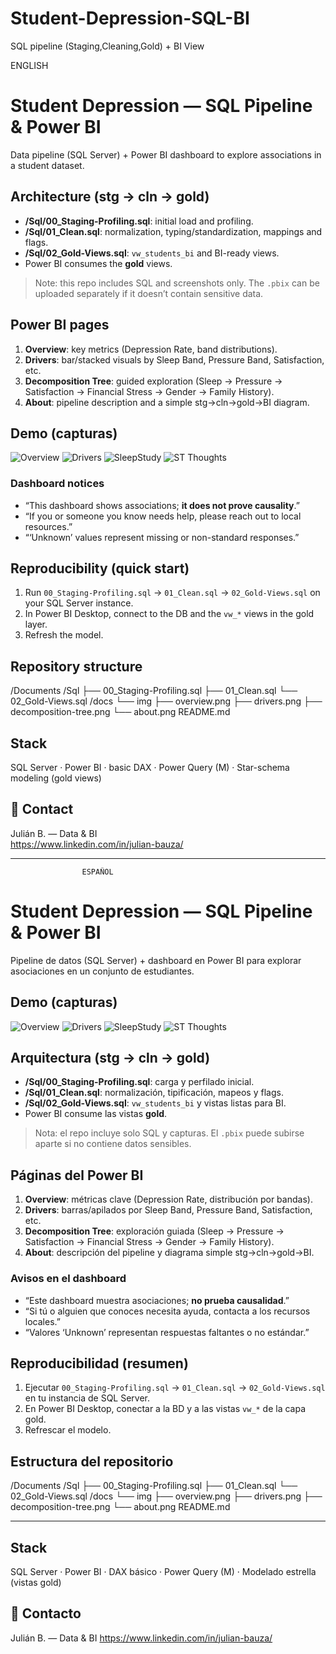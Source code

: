 # Student-Depression-SQL-BI
SQL pipeline (Staging,Cleaning,Gold) + BI View


ENGLISH

# Student Depression — SQL Pipeline & Power BI

Data pipeline (SQL Server) + Power BI dashboard to explore associations in a student dataset.

## Architecture (stg → cln → gold)
- **/Sql/00_Staging-Profiling.sql**: initial load and profiling.
- **/Sql/01_Clean.sql**: normalization, typing/standardization, mappings and flags.
- **/Sql/02_Gold-Views.sql**: `vw_students_bi` and BI-ready views.
- Power BI consumes the **gold** views.

> Note: this repo includes SQL and screenshots only. The `.pbix` can be uploaded separately if it doesn’t contain sensitive data.

## Power BI pages
1. **Overview**: key metrics (Depression Rate, band distributions).
2. **Drivers**: bar/stacked visuals by Sleep Band, Pressure Band, Satisfaction, etc.
3. **Decomposition Tree**: guided exploration (Sleep → Pressure → Satisfaction → Financial Stress → Gender → Family History).
4. **About**: pipeline description and a simple stg→cln→gold→BI diagram.

 ## Demo (capturas)
![Overview](Documents/Screenshots/PowerBI%20-%20Overview.png)
![Drivers](Documents/Screenshots/PowerBI%20-%20Drivers.png)
![SleepStudy](Documents/Screenshots/PowerBi%20-%20SleepStudy.png)
![ST Thoughts](Documents/Screenshots/PowerBI%20-%20SThoughts.png)

### Dashboard notices
- “This dashboard shows associations; **it does not prove causality**.”
- “If you or someone you know needs help, please reach out to local resources.”
- “‘Unknown’ values represent missing or non-standard responses.”

## Reproducibility (quick start)
1. Run `00_Staging-Profiling.sql` → `01_Clean.sql` → `02_Gold-Views.sql` on your SQL Server instance.
2. In Power BI Desktop, connect to the DB and the `vw_*` views in the gold layer.
3. Refresh the model.

## Repository structure

/Documents
/Sql
├── 00_Staging-Profiling.sql
├── 01_Clean.sql
└── 02_Gold-Views.sql
/docs
└── img
├── overview.png
├── drivers.png
├── decomposition-tree.png
└── about.png
README.md

## Stack
SQL Server · Power BI · basic DAX · Power Query (M) · Star-schema modeling (gold views)

## 👋 Contact
Julián B. — Data & BI  
https://www.linkedin.com/in/julian-bauza/





------------------------------------------------------------------------------------------------------------------------------------------------------------------------------------------------

                    ESPAÑOL

# Student Depression — SQL Pipeline & Power BI

Pipeline de datos (SQL Server) + dashboard en Power BI para explorar asociaciones en un conjunto de estudiantes.

## Demo (capturas)
![Overview](Documents/Screenshots/PowerBI%20-%20Overview.png)
![Drivers](Documents/Screenshots/PowerBI%20-%20Drivers.png)
![SleepStudy](Documents/Screenshots/PowerBi%20-%20SleepStudy.png)
![ST Thoughts](Documents/Screenshots/PowerBI%20-%20SThoughts.png)

## Arquitectura (stg → cln → gold)
- **/Sql/00_Staging-Profiling.sql**: carga y perfilado inicial.
- **/Sql/01_Clean.sql**: normalización, tipificación, mapeos y flags.
- **/Sql/02_Gold-Views.sql**: `vw_students_bi` y vistas listas para BI.
- Power BI consume las vistas **gold**.

> Nota: el repo incluye solo SQL y capturas. El `.pbix` puede subirse aparte si no contiene datos sensibles.

## Páginas del Power BI
1. **Overview**: métricas clave (Depression Rate, distribución por bandas).
2. **Drivers**: barras/apilados por Sleep Band, Pressure Band, Satisfaction, etc.
3. **Decomposition Tree**: exploración guiada (Sleep → Pressure → Satisfaction → Financial Stress → Gender → Family History).
4. **About**: descripción del pipeline y diagrama simple stg→cln→gold→BI.

### Avisos en el dashboard
- “Este dashboard muestra asociaciones; **no prueba causalidad**.”
- “Si tú o alguien que conoces necesita ayuda, contacta a los recursos locales.”
- “Valores ‘Unknown’ representan respuestas faltantes o no estándar.”

## Reproducibilidad (resumen)
1. Ejecutar `00_Staging-Profiling.sql` → `01_Clean.sql` → `02_Gold-Views.sql` en tu instancia de SQL Server.
2. En Power BI Desktop, conectar a la BD y a las vistas `vw_*` de la capa gold.
3. Refrescar el modelo.

## Estructura del repositorio

/Documents
/Sql
├── 00_Staging-Profiling.sql
├── 01_Clean.sql
└── 02_Gold-Views.sql
/docs
└── img
├── overview.png
├── drivers.png
├── decomposition-tree.png
└── about.png
README.md

--------------------------------------------------------------------------------------


## Stack
SQL Server · Power BI · DAX básico · Power Query (M) · Modelado estrella (vistas gold)


## 👋 Contacto
Julián B. — Data & BI
https://www.linkedin.com/in/julian-bauza/

